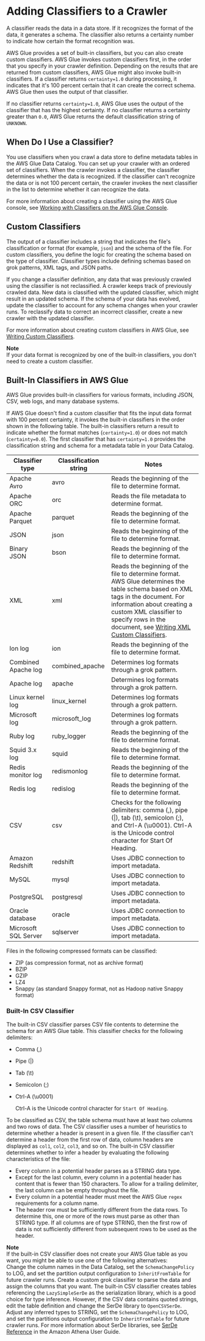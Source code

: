 # Adding Classifiers to a Crawler<a name="add-classifier"></a>

A classifier reads the data in a data store\. If it recognizes the format of the data, it generates a schema\. The classifier also returns a certainty number to indicate how certain the format recognition was\. 

AWS Glue provides a set of built\-in classifiers, but you can also create custom classifiers\. AWS Glue invokes custom classifiers first, in the order that you specify in your crawler definition\. Depending on the results that are returned from custom classifiers, AWS Glue might also invoke built\-in classifiers\. If a classifier returns `certainty=1.0` during processing, it indicates that it's 100 percent certain that it can create the correct schema\. AWS Glue then uses the output of that classifier\. 

If no classifier returns `certainty=1.0`, AWS Glue uses the output of the classifier that has the highest certainty\. If no classifier returns a certainty greater than `0.0`, AWS Glue returns the default classification string of `UNKNOWN`\.

## When Do I Use a Classifier?<a name="classifier-when-used"></a>

You use classifiers when you crawl a data store to define metadata tables in the AWS Glue Data Catalog\. You can set up your crawler with an ordered set of classifiers\. When the crawler invokes a classifier, the classifier determines whether the data is recognized\.  If the classifier can't recognize the data or is not 100 percent certain, the crawler invokes the next classifier in the list to determine whether it can recognize the data\.  

 For more information about creating a classifier using the AWS Glue console, see [Working with Classifiers on the AWS Glue Console](console-classifiers.md)\. 

## Custom Classifiers<a name="classifier-defining"></a>

The output of a classifier includes a string that indicates the file's classification or format \(for example, `json`\) and the schema of the file\. For custom classifiers, you define the logic for creating the schema based on the type of classifier\. Classifier types include defining schemas based on grok patterns, XML tags, and JSON paths\.

If you change a classifier definition, any data that was previously crawled using the classifier is not reclassified\. A crawler keeps track of previously crawled data\. New data is classified with the updated classifier, which might result in an updated schema\. If the schema of your data has evolved, update the classifier to account for any schema changes when your crawler runs\. To reclassify data to correct an incorrect classifier, create a new crawler with the updated classifier\.   

For more information about creating custom classifiers in AWS Glue, see [Writing Custom Classifiers](custom-classifier.md)\.

**Note**  
If your data format is recognized by one of the built\-in classifiers, you don't need to create a custom classifier\.

## Built\-In Classifiers in AWS Glue<a name="classifier-built-in"></a>

 AWS Glue provides built\-in classifiers for various formats, including JSON, CSV, web logs, and many database systems\.

If AWS Glue doesn't find a custom classifier that fits the input data format with 100 percent certainty, it invokes the built\-in classifiers in the order shown in the following table\. The built\-in classifiers return a result to indicate whether the format matches \(`certainty=1.0`\) or does not match \(`certainty=0.0`\)\. The first classifier that has `certainty=1.0` provides the classification string and schema for a metadata table in your Data Catalog\.


| Classifier type | Classification string | Notes | 
| --- | --- | --- | 
| Apache Avro | avro | Reads the beginning of the file to determine format\. | 
| Apache ORC | orc | Reads the file metadata to determine format\. | 
| Apache Parquet | parquet | Reads the beginning of the file to determine format\. | 
| JSON | json | Reads the beginning of the file to determine format\. | 
| Binary JSON | bson | Reads the beginning of the file to determine format\. | 
| XML | xml | Reads the beginning of the file to determine format\. AWS Glue determines the table schema based on XML tags in the document\.  For information about creating a custom XML classifier to specify rows in the document, see [Writing XML Custom Classifiers](custom-classifier.md#custom-classifier-xml)\.  | 
| Ion log | ion | Reads the beginning of the file to determine format\. | 
| Combined Apache log | combined\_apache | Determines log formats through a grok pattern\. | 
| Apache log | apache | Determines log formats through a grok pattern\. | 
| Linux kernel log | linux\_kernel | Determines log formats through a grok pattern\. | 
| Microsoft log | microsoft\_log | Determines log formats through a grok pattern\. | 
| Ruby log | ruby\_logger | Reads the beginning of the file to determine format\. | 
| Squid 3\.x log | squid | Reads the beginning of the file to determine format\. | 
| Redis monitor log | redismonlog | Reads the beginning of the file to determine format\. | 
| Redis log | redislog | Reads the beginning of the file to determine format\. | 
| CSV | csv | Checks for the following delimiters: comma \(,\), pipe \(\|\), tab \(\\t\), semicolon \(;\), and Ctrl\-A \(\\u0001\)\. Ctrl\-A is the Unicode control character for Start Of Heading\. | 
| Amazon Redshift | redshift | Uses JDBC connection to import metadata\. | 
| MySQL | mysql | Uses JDBC connection to import metadata\. | 
| PostgreSQL | postgresql | Uses JDBC connection to import metadata\. | 
| Oracle database | oracle | Uses JDBC connection to import metadata\. | 
| Microsoft SQL Server | sqlserver | Uses JDBC connection to import metadata\. | 

Files in the following compressed formats can be classified:
+ ZIP \(as compression format, not as archive format\)
+ BZIP
+ GZIP
+ LZ4
+ Snappy \(as standard Snappy format, not as Hadoop native Snappy format\)

### Built\-In CSV Classifier<a name="classifier-builtin-rules"></a>

The built\-in CSV classifier parses CSV file contents to determine the schema for an AWS Glue table\. This classifier checks for the following delimiters:
+ Comma \(,\)
+ Pipe \(\|\)
+ Tab \(\\t\)
+ Semicolon \(;\)
+ Ctrl\-A \(\\u0001\)

  Ctrl\-A is the Unicode control character for `Start Of Heading`\.

To be classified as CSV, the table schema must have at least two columns and two rows of data\. The CSV classifier uses a number of heuristics to determine whether a header is present in a given file\. If the classifier can't determine a header from the first row of data, column headers are displayed as `col1`, `col2`, `col3`, and so on\. The built\-in CSV classifier determines whether to infer a header by evaluating the following characteristics of the file:
+ Every column in a potential header parses as a STRING data type\.
+ Except for the last column, every column in a potential header has content that is fewer than 150 characters\. To allow for a trailing delimiter, the last column can be empty throughout the file\.
+ Every column in a potential header must meet the AWS Glue `regex` requirements for a column name\.
+ The header row must be sufficiently different from the data rows\. To determine this, one or more of the rows must parse as other than STRING type\. If all columns are of type STRING, then the first row of data is not sufficiently different from subsequent rows to be used as the header\.

**Note**  
If the built\-in CSV classifier does not create your AWS Glue table as you want, you might be able to use one of the following alternatives:  
Change the column names in the Data Catalog, set the `SchemaChangePolicy` to LOG, and set the partition output configuration to `InheritFromTable` for future crawler runs\.
Create a custom grok classifier to parse the data and assign the columns that you want\.
The built\-in CSV classifier creates tables referencing the `LazySimpleSerDe` as the serialization library, which is a good choice for type inference\. However, if the CSV data contains quoted strings, edit the table definition and change the SerDe library to `OpenCSVSerDe`\. Adjust any inferred types to STRING, set the `SchemaChangePolicy` to LOG, and set the partitions output configuration to `InheritFromTable` for future crawler runs\. For more information about SerDe libraries, see [SerDe Reference](http://docs.aws.amazon.com/athena/latest/ug/serde-reference.html) in the Amazon Athena User Guide\.
